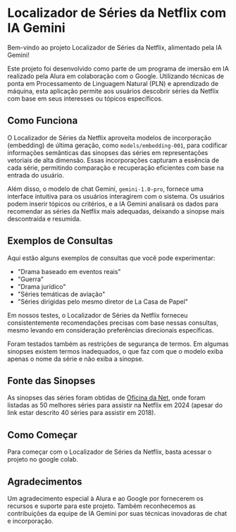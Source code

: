 # Localizador de Séries da Netflix com IA Gemini

Bem-vindo ao projeto Localizador de Séries da Netflix, alimentado pela IA Gemini!

Este projeto foi desenvolvido como parte de um programa de imersão em IA realizado pela Alura em colaboração com o Google. Utilizando técnicas de ponta em Processamento de Linguagem Natural (PLN) e aprendizado de máquina, esta aplicação permite aos usuários descobrir séries da Netflix com base em seus interesses ou tópicos específicos.

## Como Funciona

O Localizador de Séries da Netflix aproveita modelos de incorporação (embedding) de última geração, como `models/embedding-001`, para codificar informações semânticas das sinopses das séries em representações vetoriais de alta dimensão. Essas incorporações capturam a essência de cada série, permitindo comparação e recuperação eficientes com base na entrada do usuário.

Além disso, o modelo de chat Gemini, `gemini-1.0-pro`, fornece uma interface intuitiva para os usuários interagirem com o sistema. Os usuários podem inserir tópicos ou critérios, e a IA Gemini analisará os dados para recomendar as séries da Netflix mais adequadas, deixando a sinopse mais descontraída e resumida.

## Exemplos de Consultas

Aqui estão alguns exemplos de consultas que você pode experimentar:

- "Drama baseado em eventos reais"
- "Guerra"
- "Drama jurídico"
- "Séries temáticas de aviação"
- "Séries dirigidas pelo mesmo diretor de La Casa de Papel"

Em nossos testes, o Localizador de Séries da Netflix forneceu consistentemente recomendações precisas com base nessas consultas, mesmo levando em consideração preferências direcionais específicas.

Foram testados também as restrições de segurança de termos. Em algumas sinopses existem termos inadequados, o que faz com que o modelo exiba apenas o nome da série e não exiba a sinopse.

## Fonte das Sinopses

As sinopses das séries foram obtidas de [Oficina da Net](https://www.oficinadanet.com.br/netflix/23416-as-40-melhores-series-para-assistir-na-netflix-em-2018), onde foram listadas as 50 melhores séries para assistir na Netflix em 2024 (apesar do link estar descrito 40 séries para assistir em 2018).

## Como Começar

Para começar com o Localizador de Séries da Netflix, basta acessar o projeto no google colab.

## Agradecimentos

Um agradecimento especial à Alura e ao Google por fornecerem os recursos e suporte para este projeto. Também reconhecemos as contribuições da equipe de IA Gemini por suas técnicas inovadoras de chat e incorporação.
